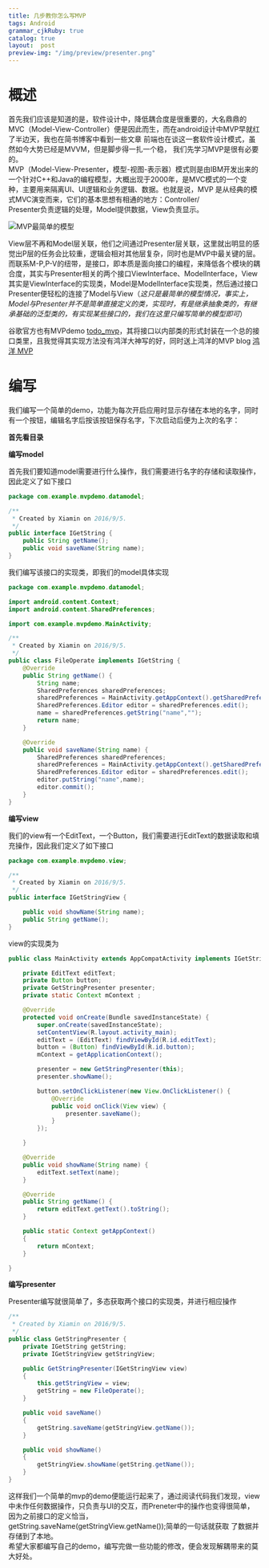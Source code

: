 ```yaml
---
title: 几步教你怎么写MVP
tags: Android
grammar_cjkRuby: true
catalog: true
layout:  post
preview-img: "/img/preview/presenter.png"
---
```


# 概述

首先我们应该是知道的是，软件设计中，降低耦合度是很重要的，大名鼎鼎的MVC（Model-View-Controller）便是因此而生，而在android设计中MVP早就红了半边天，我也在简书博客中看到一些文章 前端也在谈这一套软件设计模式，虽然如今大势已经是MVVM，但是脚步得一扎一个稳， 我们先学习MVP是很有必要的。<br>
  MVP（Model-View-Presenter，模型-视图-表示器）模式则是由IBM开发出来的一个针对C++和Java的编程模型，大概出现于2000年，是MVC模式的一个变种，主要用来隔离UI、UI逻辑和业务逻辑、数据。也就是说，MVP 是从经典的模式MVC演变而来，它们的基本思想有相通的地方：Controller/<br>Presenter负责逻辑的处理，Model提供数据，View负责显示。


![MVP最简单的模型](http://upload-images.jianshu.io/upload_images/2305881-06400859c7fc55d6.png?imageMogr2/auto-orient/strip%7CimageView2/2/w/1240)

View层不再和Model层关联，他们之间通过Presenter层关联，这里就出明显的感觉出P层的任务会比较重，逻辑会相对其他层复杂，同时也是MVP中最关键的层。而联系M-P,P-V的纽带，是接口，即本质是面向接口的编程，来降低各个模块的耦合度，其实与Presenter相关的两个接口ViewInterface、ModelInterface，View其实是ViewInterface的实现类，Model是ModelInterface实现类，然后通过接口Presenter便轻松的连接了Model与View（*这只是最简单的模型情况，事实上，Model与Presenter并不是简单直接定义的类，实现时，有是继承抽象类的，有继承基础的泛型类的，有实现某些接口的，我们在这里只编写简单的模型即可*）

谷歌官方也有MVPdemo [todo_mvp][1]，其将接口以内部类的形式封装在一个总的接口类里，且我觉得其实现方法没有鸿洋大神写的好，同时送上鸿洋的MVP blog [鸿洋 MVP][2]

# 编写

我们编写一个简单的demo，功能为每次开启应用时显示存储在本地的名字，同时有一个按钮，编辑名字后按该按钮保存名字，下次启动后便为上次的名字：

**首先看目录**

**编写model**

首先我们要知道model需要进行什么操作，我们需要进行名字的存储和读取操作，因此定义了如下接口

``` java
package com.example.mvpdemo.datamodel;

/**
 * Created by Xiamin on 2016/9/5.
 */
public interface IGetString {
    public String getName();
    public void saveName(String name);
}

```

我们编写该接口的实现类，即我们的model具体实现

``` java
package com.example.mvpdemo.datamodel;

import android.content.Context;
import android.content.SharedPreferences;

import com.example.mvpdemo.MainActivity;

/**
 * Created by Xiamin on 2016/9/5.
 */
public class FileOperate implements IGetString {
    @Override
    public String getName() {
        String name;
        SharedPreferences sharedPreferences;
        sharedPreferences = MainActivity.getAppContext().getSharedPreferences("data", Context.MODE_PRIVATE);
        SharedPreferences.Editor editor = sharedPreferences.edit();
        name = sharedPreferences.getString("name","");
        return name;
    }

    @Override
    public void saveName(String name) {
        SharedPreferences sharedPreferences;
        sharedPreferences = MainActivity.getAppContext().getSharedPreferences("data", Context.MODE_PRIVATE);
        SharedPreferences.Editor editor = sharedPreferences.edit();
        editor.putString("name",name);
        editor.commit();
    }
}
```


**编写view**

我们的view有一个EditText，一个Button，我们需要进行EditText的数据读取和填充操作，因此我们定义了如下接口

``` java
package com.example.mvpdemo.view;

/**
 * Created by Xiamin on 2016/9/5.
 */
public interface IGetStringView {

    public void showName(String name);
    public String getName();
}

```

view的实现类为

``` java
public class MainActivity extends AppCompatActivity implements IGetStringView{

    private EditText editText;
    private Button button;
    private GetStringPresenter presenter;
    private static Context mContext ;

    @Override
    protected void onCreate(Bundle savedInstanceState) {
        super.onCreate(savedInstanceState);
        setContentView(R.layout.activity_main);
        editText = (EditText) findViewById(R.id.editText);
        button = (Button) findViewById(R.id.button);
        mContext = getApplicationContext();

        presenter = new GetStringPresenter(this);
        presenter.showName();

        button.setOnClickListener(new View.OnClickListener() {
            @Override
            public void onClick(View view) {
                presenter.saveName();
            }
        });

    }

    @Override
    public void showName(String name) {
        editText.setText(name);
    }

    @Override
    public String getName() {
        return editText.getText().toString();
    }

    public static Context getAppContext()
    {
        return mContext;
    }

}

```



**编写presenter**

Presenter编写就很简单了，多态获取两个接口的实现类，并进行相应操作

``` cs
/**
 * Created by Xiamin on 2016/9/5.
 */
public class GetStringPresenter {
    private IGetString getString;
    private IGetStringView getStringView;

    public GetStringPresenter(IGetStringView view)
    {
        this.getStringView = view;
        getString = new FileOperate();
    }

    public void saveName()
    {
        getString.saveName(getStringView.getName());
    }

    public void showName()
    {
        getStringView.showName(getString.getName());
    }
}
```

这样我们一个简单的mvp的demo便能运行起来了，通过阅读代码我们发现，view中未作任何数据操作，只负责与UI的交互，而Preneter中的操作也变得很简单，因为之前接口的定义恰当，  
		getString.saveName(getStringView.getName());简单的一句话就获取 了数据并存储到了本地。<br>
希望大家都编写自己的demo，编写完做一些功能的修改，便会发现解耦带来的莫大好处。




  [1]: https://github.com/googlesamples/android-architecture/tree/todo-mvp/
  [2]: http://blog.csdn.net/lmj623565791/article/details/46596109
